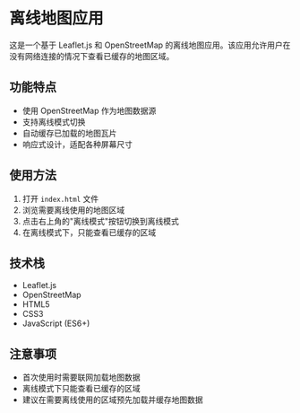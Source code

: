 # 离线地图应用

这是一个基于 Leaflet.js 和 OpenStreetMap 的离线地图应用。该应用允许用户在没有网络连接的情况下查看已缓存的地图区域。

## 功能特点

- 使用 OpenStreetMap 作为地图数据源
- 支持离线模式切换
- 自动缓存已加载的地图瓦片
- 响应式设计，适配各种屏幕尺寸

## 使用方法

1. 打开 `index.html` 文件
2. 浏览需要离线使用的地图区域
3. 点击右上角的"离线模式"按钮切换到离线模式
4. 在离线模式下，只能查看已缓存的区域

## 技术栈

- Leaflet.js
- OpenStreetMap
- HTML5
- CSS3
- JavaScript (ES6+)

## 注意事项

- 首次使用时需要联网加载地图数据
- 离线模式下只能查看已缓存的区域
- 建议在需要离线使用的区域预先加载并缓存地图数据 